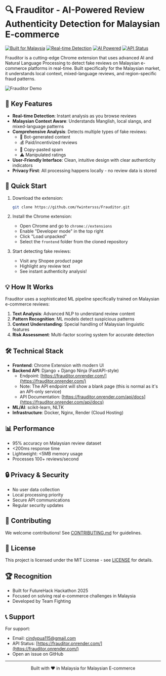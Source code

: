 # 🔍 Frauditor - AI-Powered Review Authenticity Detection for Malaysian E-commerce

[![Built for Malaysia](https://img.shields.io/badge/Built%20for-Malaysia-red.svg)](https://github.com/your-repo)
[![Real-time Detection](https://img.shields.io/badge/Detection-Real--time-success.svg)](https://github.com/your-repo)
[![AI Powered](https://img.shields.io/badge/Powered%20by-AI%20%26%20NLP-blue.svg)](https://github.com/your-repo)
[![API Status](https://img.shields.io/badge/API-Live-brightgreen.svg)](https://frauditor.onrender.com/)

Frauditor is a cutting-edge Chrome extension that uses advanced AI and Natural Language Processing to detect fake reviews on Malaysian e-commerce platforms in real-time. Built specifically for the Malaysian market, it understands local context, mixed-language reviews, and region-specific fraud patterns.

![Frauditor Demo](demo.gif)

## 🌟 Key Features

-   **Real-time Detection**: Instant analysis as you browse reviews
-   **Malaysian Context Aware**: Understands Manglish, local slangs, and mixed-language patterns
-   **Comprehensive Analysis**: Detects multiple types of fake reviews:
    -   🤖 Bot-generated content
    -   💰 Paid/incentivized reviews
    -   🚫 Copy-pasted spam
    -   ⚠️ Manipulated ratings
-   **User-Friendly Interface**: Clean, intuitive design with clear authenticity indicators
-   **Privacy First**: All processing happens locally - no review data is stored

## 🚀 Quick Start

1. Download the extension:

    ```bash
    git clone https://github.com/Ywintersss/Frauditor.git
    ```

2. Install the Chrome extension:

    - Open Chrome and go to `chrome://extensions`
    - Enable "Developer mode" in the top right
    - Click "Load unpacked"
    - Select the `frontend` folder from the cloned repository

3. Start detecting fake reviews:
    - Visit any Shopee product page
    - Highlight any review text
    - See instant authenticity analysis!

## 💡 How It Works

Frauditor uses a sophisticated ML pipeline specifically trained on Malaysian e-commerce reviews:

1. **Text Analysis**: Advanced NLP to understand review content
2. **Pattern Recognition**: ML models detect suspicious patterns
3. **Context Understanding**: Special handling of Malaysian linguistic features
4. **Risk Assessment**: Multi-factor scoring system for accurate detection

## 🛠️ Technical Stack

-   **Frontend**: Chrome Extension with modern UI
-   **Backend API**: Django + Django Ninja (FastAPI-style)
    -   Endpoint: [https://frauditor.onrender.com/](https://frauditor.onrender.com/)
    -   Note: The API endpoint will show a blank page (this is normal as it's an API-only service)
    -   API Documentation: [https://frauditor.onrender.com/api/docs](https://frauditor.onrender.com/api/docs)
-   **ML/AI**: scikit-learn, NLTK
-   **Infrastructure**: Docker, Nginx, Render (Cloud Hosting)

## 📊 Performance

-   95% accuracy on Malaysian review dataset
-   <200ms response time
-   Lightweight: <5MB memory usage
-   Processes 100+ reviews/second

## 🔒 Privacy & Security

-   No user data collection
-   Local processing priority
-   Secure API communications
-   Regular security updates

## 🤝 Contributing

We welcome contributions! See [CONTRIBUTING.md](CONTRIBUTING.md) for guidelines.

## 📝 License

This project is licensed under the MIT License - see [LICENSE](LICENSE) for details.

## 🏆 Recognition

-   Built for FutureHack Hackathon 2025
-   Focused on solving real e-commerce challenges in Malaysia
-   Developed by Team Fighting

## 📞 Support

For support:

-   Email: cindypua115@gmail.com
-   API Status: [https://frauditor.onrender.com/](https://frauditor.onrender.com/)
-   Open an issue on GitHub

---

<p align="center">Built with ❤️ in Malaysia for Malaysian E-commerce</p>
